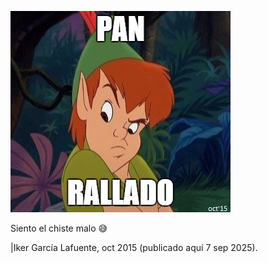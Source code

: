 ![pan_rallado.jpg](pan_rallado.jpg)

Siento el chiste malo 😅

|Iker García Lafuente, oct 2015 (publicado aquí 7 sep 2025).
